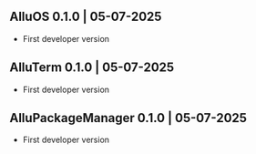 ## AlluOS 0.1.0 | 05-07-2025
- First developer version

## AlluTerm 0.1.0 | 05-07-2025
- First developer version

## AlluPackageManager 0.1.0 | 05-07-2025
- First developer version
